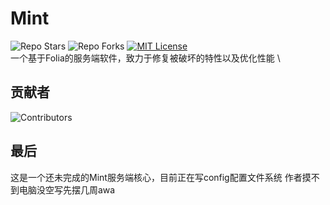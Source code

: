 # Mint

![Repo Stars](https://shields.io/github/stars/MenthaMC/Mint?style=flat-square)
![Repo Forks](https://shields.io/github/forks/MenthaMC/Mint?style=flat-square)
[![MIT License](https://img.shields.io/github/license/MenthaMC/Mint?style=flat-square)](LICENSE) \
一个基于Folia的服务端软件，致力于修复被破坏的特性以及优化性能 \

## 贡献者
![Contributors](https://contrib.rocks/image?repo=MenthaMC/Mint)

## 最后
这是一个还未完成的Mint服务端核心，目前正在写config配置文件系统
作者摸不到电脑没空写先摆几周awa
